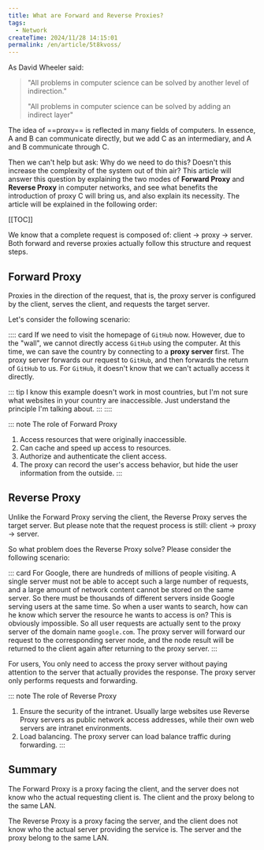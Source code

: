 ```yaml
---
title: What are Forward and Reverse Proxies?
tags:
  - Network
createTime: 2024/11/28 14:15:01
permalink: /en/article/5t8kvoss/
---
```

As David Wheeler said:
> "All problems in computer science can be solved by another level of indirection."
>
> "All problems in computer science can be solved by adding an indirect layer"

The idea of ​​==proxy== is reflected in many fields of computers. In essence, A and B can communicate directly, but we add C as an intermediary, and A and B communicate through C.
<!-- more -->

Then we can't help but ask: Why do we need to do this? Doesn't this increase the complexity of the system out of thin air? This article will answer this question by explaining the two modes of **Forward Proxy** and **Reverse Proxy** in computer networks, and see what benefits the introduction of proxy C will bring us, and also explain its necessity. The article will be explained in the following order:

[[TOC]]

We know that a complete request is composed of: client -> proxy -> server. Both forward and reverse proxies actually follow this structure and request steps.

## Forward Proxy
Proxies in the direction of the request, that is, the proxy server is configured by the client, serves the client, and requests the target server.

Let's consider the following scenario:

:::: card
If we need to visit the homepage of `GitHub` now. However, due to the "wall", we cannot directly access `GitHub` using the computer. At this time, we can save the country by connecting to a **proxy server** first. The proxy server forwards our request to `GitHub`, and then forwards the return of `GitHub` to us. For `GitHub`, it doesn't know that we can't actually access it directly.

::: tip I know this example doesn't work in most countries, but I'm not sure what websites in your country are inaccessible. Just understand the principle I'm talking about.
:::
::::

::: note The role of Forward Proxy
1. Access resources that were originally inaccessible.
2. Can cache and speed up access to resources.
3. Authorize and authenticate the client access.
4. The proxy can record the user's access behavior, but hide the user information from the outside.
:::

## Reverse Proxy
Unlike the Forward Proxy serving the client, the Reverse Proxy serves the target server. But please note that the request process is still: client -> proxy -> server.

So what problem does the Reverse Proxy solve? Please consider the following scenario:

::: card
For Google, there are hundreds of millions of people visiting. A single server must not be able to accept such a large number of requests, and a large amount of network content cannot be stored on the same server. So there must be thousands of different servers inside Google serving users at the same time. So when a user wants to search, how can he know which server the resource he wants to access is on? This is obviously impossible. So all user requests are actually sent to the proxy server of the domain name `google.com`. The proxy server will forward our request to the corresponding server node, and the node result will be returned to the client again after returning to the proxy server.
:::

For users, You only need to access the proxy server without paying attention to the server that actually provides the response. The proxy server only performs requests and forwarding.

::: note The role of Reverse Proxy
1. Ensure the security of the intranet. Usually large websites use Reverse Proxy servers as public network access addresses, while their own web servers are intranet environments.
2. Load balancing. The proxy server can load balance traffic during forwarding.
:::

## Summary
The Forward Proxy is a proxy facing the client, and the server does not know who the actual requesting client is. The client and the proxy belong to the same LAN.

The Reverse Proxy is a proxy facing the server, and the client does not know who the actual server providing the service is. The server and the proxy belong to the same LAN.